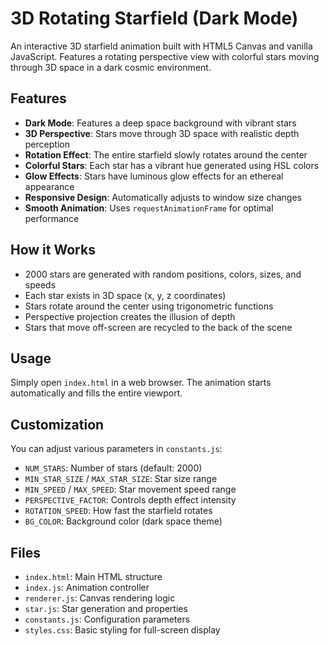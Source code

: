 # 3D Rotating Starfield (Dark Mode)

An interactive 3D starfield animation built with HTML5 Canvas and vanilla JavaScript. Features a rotating perspective view with colorful stars moving through 3D space in a dark cosmic environment.

## Features

- **Dark Mode**: Features a deep space background with vibrant stars
- **3D Perspective**: Stars move through 3D space with realistic depth perception
- **Rotation Effect**: The entire starfield slowly rotates around the center
- **Colorful Stars**: Each star has a vibrant hue generated using HSL colors
- **Glow Effects**: Stars have luminous glow effects for an ethereal appearance
- **Responsive Design**: Automatically adjusts to window size changes
- **Smooth Animation**: Uses `requestAnimationFrame` for optimal performance

## How it Works

- 2000 stars are generated with random positions, colors, sizes, and speeds
- Each star exists in 3D space (x, y, z coordinates)
- Stars rotate around the center using trigonometric functions
- Perspective projection creates the illusion of depth
- Stars that move off-screen are recycled to the back of the scene

## Usage

Simply open `index.html` in a web browser. The animation starts automatically and fills the entire viewport.

## Customization

You can adjust various parameters in `constants.js`:

- `NUM_STARS`: Number of stars (default: 2000)
- `MIN_STAR_SIZE` / `MAX_STAR_SIZE`: Star size range
- `MIN_SPEED` / `MAX_SPEED`: Star movement speed range
- `PERSPECTIVE_FACTOR`: Controls depth effect intensity
- `ROTATION_SPEED`: How fast the starfield rotates
- `BG_COLOR`: Background color (dark space theme)

## Files

- `index.html`: Main HTML structure
- `index.js`: Animation controller
- `renderer.js`: Canvas rendering logic
- `star.js`: Star generation and properties
- `constants.js`: Configuration parameters
- `styles.css`: Basic styling for full-screen display